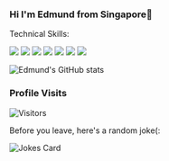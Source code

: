 ### Hi I'm Edmund from Singapore👋 

Technical Skills:

<img src="https://img.shields.io/badge/-SQL-4479A1?logo=Microsoft SQL Server&logoColor=fff"> <img src="https://img.shields.io/badge/-R-276DC3?logo=R&logoColor=fff"> <img src="https://img.shields.io/badge/-Python-3776AB?logo=Python&logoColor=fff"> <img src="https://img.shields.io/badge/-pandas-150458?logo=pandas&logoColor=fff"> <img src="https://img.shields.io/badge/-NumPy-013243?logo=NumPy&logoColor=fff"> <img src="https://img.shields.io/badge/-TensorFlow-FF6F00?logo=TensorFlow&logoColor=fff"> <img src="https://img.shields.io/badge/-Tableau-E97627?logo=Tableau&logoColor=fff">

![Edmund's GitHub stats](https://github-readme-stats.vercel.app/api?username=edmundkwj&hide=contribs,prs&show_icons=true&theme=graywhite)
### Profile Visits
![Visitors](https://visitor-badge-reloaded.herokuapp.com/badge?page_id=edmundkwj&left_color=red3&right_color=grey)

Before you leave, here's a random joke(:

![Jokes Card](https://readme-jokes.vercel.app/api?theme=graywhite&textColor=#fff)

